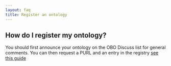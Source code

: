 ```yaml
---
layout: faq
title: Register an ontology
---
```


## How do I register my ontology?

You should first announce your ontology on the OBO Discuss list for general comments. You can then request a PURL and an entry in the registry [see this guide](/docs/Policy_for_OBO_namespace_and_associated_PURL_requests.html)



